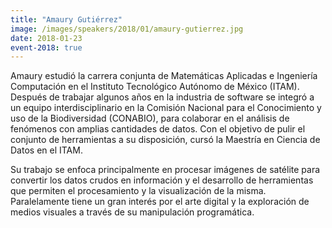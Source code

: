 ```yaml
---
title: "Amaury Gutiérrez"
image: /images/speakers/2018/01/amaury-gutierrez.jpg
date: 2018-01-23
event-2018: true
---
```


Amaury estudió la carrera conjunta de Matemáticas Aplicadas e Ingeniería Computación en el Instituto Tecnológico Autónomo de México (ITAM). Después de trabajar algunos años en la industria de software se integró a un equipo interdisciplinario en la Comisión Nacional para el Conocimiento y uso de la Biodiversidad (CONABIO), para colaborar en el análisis de fenómenos con amplias cantidades de datos. Con el objetivo de pulir el conjunto de herramientas a su disposición, cursó la Maestría en Ciencia de Datos en el ITAM.

Su trabajo se enfoca principalmente en procesar imágenes de satélite para convertir los datos crudos en información y el desarrollo de herramientas que permiten el procesamiento y la visualización de la misma. Paralelamente tiene un gran interés por el arte digital y la exploración de medios visuales a través de su manipulación programática.